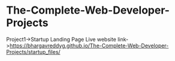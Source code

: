 # The-Complete-Web-Developer-Projects

Project1->Startup Landing Page
Live website link->https://bhargavreddyg.github.io/The-Complete-Web-Developer-Projects/startup_files/
